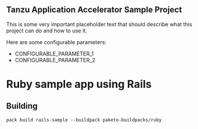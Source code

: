 
## Tanzu Application Accelerator Sample Project

This is some very important placeholder text that should describe what this project can do and how to use it.

Here are some configurable parameters:

* CONFIGURABLE_PARAMETER_1
* CONFIGURABLE_PARAMETER_2



# Ruby sample app using Rails 

## Building

`pack build rails-sample --buildpack paketo-buildpacks/ruby`

